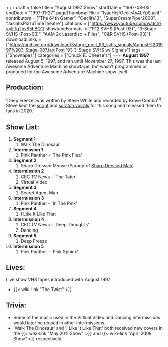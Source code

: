+++
draft = false
title = "August 1997 Show"
startDate = "1997-08-05"
endDate = "1997-11-27"
pageThumbnailFile = "lyacHcjfOecle4yALYpS.avif"
contributors = ["The 64th Gamer", "Ceclife13", "SuperCreamPiper2008", "JasiahsPizzaTimeTheatre"]
citations = ["https://www.youtube.com/watch?v=ETqTbv95hBQ"]
showtapeFormats = ["R12 SVHS (Post-93)", "3-Stage SVHS (Post-93)", "AAM 2x Laserdisc + Files", "C&R SVHS (Post-93)"]
downloadLinks = ["https://archive.org/download/3stage_post_93_svhs_signals/August%201997%203-Stage-007.iso|Post '93 3-Stage SVHS w/ Signals"]
tags = ["Showtapes"]
categories = ["Chuck E. Cheese's"]
+++
**August 1997** released August 5, 1997, and ran until November 27, 1997.
This was the last Awesome Adventure Machine showtape, but wasn't programmed or produced for the Awesome Adventure Machine show itself.

## Production:

'Deep Freeze' was written by Steve White and recorded by Brave Combo<sup>(1)</sup>. Steve kept the [script](http://showbizpizza.com/info/documents/spt/spt_deepfreezescript.pdf) and [scratch vocals](https://www.youtube.com/watch?v=ETqTbv95hBQ) for this song and released them to fans in 2020.

## Show List:

1.  **Segment 1**
    1.  Walk The Dinosaur
2.  **Intermission 1**
    1.  Pink Panther - 'The Pink Flea'
3.  **Segment 2**
    1.  Sharp Dressed Mouse (Parody of [Sharp Dressed Man](https://en.wikipedia.org/wiki/Sharp_Dressed_Man))
4.  **Intermission 2**
    1.  CEC TV News - 'The Tater'
    2.  Virtual Video
5.  **Segment 3**
    1.  Secret Agent Man
6.  **Intermission 3**
    1.  Pink Panther - 'In The Pink'
7.  **Segment 4**
    1.  I Like It Like That
8.  **Intermission 4**
    1.  CEC TV News - 'Deep Thoughts'
    2.  Dancing
9.  **Segment 5**
    1.  Deep Freeze
10. **Intermission 5**
    1.  Pink Panther - 'Pink Sphinx'

## Lives:

Live show VHS tapes introduced with August 1997

- {{< wiki-link "The Twist" >}}

## Trivia:

- Some of the music used in the Virtual Video and Dancing intermissions would later be reused in other intermissions.
- 'Walk The Dinosaur' and 'I Like It Like That' both received new covers in the {{< wiki-link "May 2011 Show" >}} and {{< wiki-link "April 2008 Show" >}} respectively.
